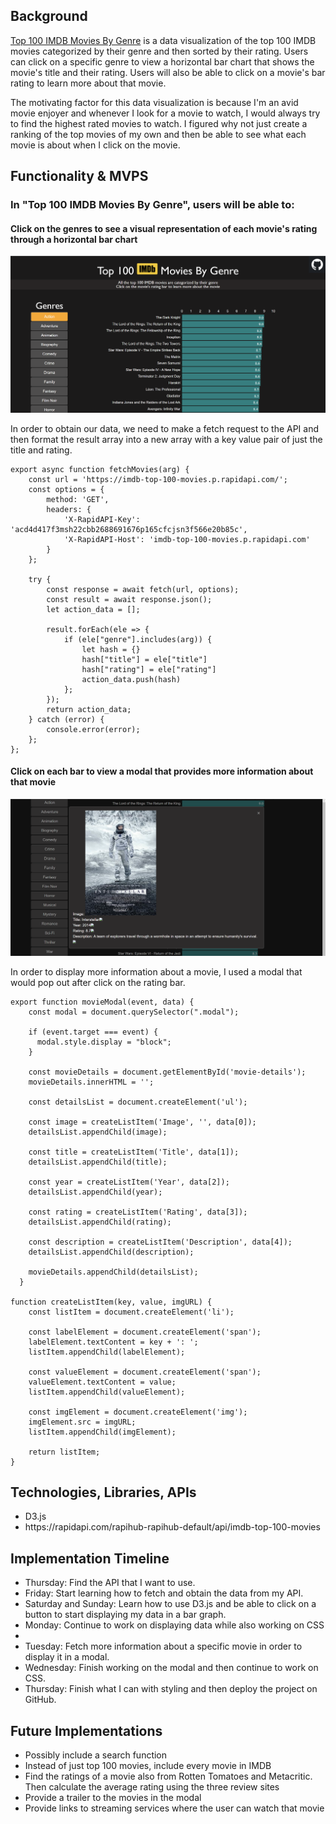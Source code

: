 <h2>Background</h1>

<a href="https://joshk57.github.io/Top-100-IMDB-Movies-By-Genre/">Top 100 IMDB Movies By Genre</a> is a data visualization of the top 100 IMDB movies categorized by their genre and then sorted by their rating. Users can click on a specific genre to view a horizontal bar chart that shows the movie's title and their rating. Users will also be able to click on a movie's bar rating to learn more about that movie.

The motivating factor for this data visualization is because I'm an avid movie enjoyer and whenever I look for a movie to watch, I would always try to find the highest rated movies to watch. I figured why not just create a ranking of the top movies of my own and then be able to see what each movie is about when I click on the movie.

<h2>Functionality & MVPS</h2>

<h3>In "Top 100 IMDB Movies By Genre", users will be able to:</h3>

<h4>Click on the genres to see a visual representation of each movie's rating through a horizontal bar chart</h4>

![Genres](src/assets/Genres.png)

In order to obtain our data, we need to make a fetch request to the API and then format the result array into a new array with a key value pair of just the title and rating.
```
export async function fetchMovies(arg) {
    const url = 'https://imdb-top-100-movies.p.rapidapi.com/';
    const options = {
        method: 'GET',
        headers: {
            'X-RapidAPI-Key': 'acd4d417f3msh22cbb2688691676p165cfcjsn3f566e20b85c',
            'X-RapidAPI-Host': 'imdb-top-100-movies.p.rapidapi.com'
        }
    };

    try {
        const response = await fetch(url, options);
        const result = await response.json();
        let action_data = [];
        
        result.forEach(ele => {
            if (ele["genre"].includes(arg)) {
                let hash = {}
                hash["title"] = ele["title"]
                hash["rating"] = ele["rating"]
                action_data.push(hash)
            };
        });
        return action_data;
    } catch (error) {
        console.error(error);
    };
};
```

<h4>Click on each bar to view a modal that provides more information about that movie</h4>

![Modal](src/assets/Modal.png)

In order to display more information about a movie, I used a modal that would pop out after click on the rating bar.
```
export function movieModal(event, data) {
    const modal = document.querySelector(".modal");
  
    if (event.target === event) {
      modal.style.display = "block";
    }
  
    const movieDetails = document.getElementById('movie-details');
    movieDetails.innerHTML = '';
  
    const detailsList = document.createElement('ul');

    const image = createListItem('Image', '', data[0]);
    detailsList.appendChild(image);

    const title = createListItem('Title', data[1]);
    detailsList.appendChild(title);

    const year = createListItem('Year', data[2]);
    detailsList.appendChild(year);

    const rating = createListItem('Rating', data[3]);
    detailsList.appendChild(rating);

    const description = createListItem('Description', data[4]);
    detailsList.appendChild(description);

    movieDetails.appendChild(detailsList);
  }
  
function createListItem(key, value, imgURL) {
    const listItem = document.createElement('li');

    const labelElement = document.createElement('span');
    labelElement.textContent = key + ': ';
    listItem.appendChild(labelElement);

    const valueElement = document.createElement('span');
    valueElement.textContent = value;
    listItem.appendChild(valueElement);

    const imgElement = document.createElement('img');
    imgElement.src = imgURL;
    listItem.appendChild(imgElement);

    return listItem;
}
```

<h2>Technologies, Libraries, APIs</h2>
<ul>
    <li>D3.js</li>
    <li>https://rapidapi.com/rapihub-rapihub-default/api/imdb-top-100-movies</li>
</ul>

<h2>Implementation Timeline</h2>
<ul>
    <li>Thursday: Find the API that I want to use.</li>
    <li>Friday: Start learning how to fetch and obtain the data from my API.</li>
    <li>Saturday and Sunday: Learn how to use D3.js and be able to click on a button to start displaying my data in a bar graph.</li> 
    <li>Monday: Continue to work on displaying data while also working on CSS<li>
    <li>Tuesday: Fetch more information about a specific movie in order to display it in a modal.</li>
    <li>Wednesday: Finish working on the modal and then continue to work on CSS.</li>
    <li>Thursday: Finish what I can with styling and then deploy the project on GitHub.</li>
</ul>

<h2>Future Implementations</h2>
<ul>
    <li>Possibly include a search function</li>
    <li>Instead of just top 100 movies, include every movie in IMDB</li>
    <li>Find the ratings of a movie also from Rotten Tomatoes and Metacritic. Then calculate the average rating using the three review sites</li>
    <li>Provide a trailer to the movies in the modal</li>
    <li>Provide links to streaming services where the user can watch that movie</li>
<ul>